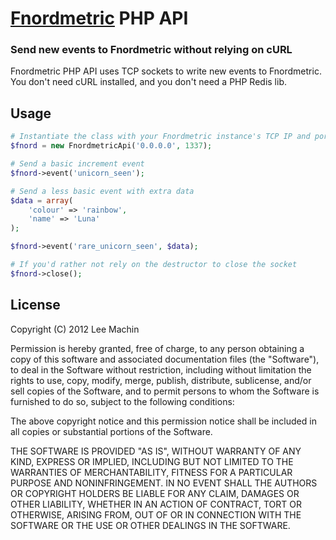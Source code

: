 # [Fnordmetric](https://github.com/paulasmuth/fnordmetric) PHP API

### Send new events to Fnordmetric without relying on cURL

Fnordmetric PHP API uses TCP sockets to write new events to Fnordmetric. You don't need cURL installed, and you don't need a PHP Redis lib.

## Usage

```php
# Instantiate the class with your Fnordmetric instance's TCP IP and port (defaults to 0.0.0.0:1337)
$fnord = new FnordmetricApi('0.0.0.0', 1337);

# Send a basic increment event
$fnord->event('unicorn_seen');

# Send a less basic event with extra data
$data = array(
    'colour' => 'rainbow',
    'name' => 'Luna'
);

$fnord->event('rare_unicorn_seen', $data);

# If you'd rather not rely on the destructor to close the socket
$fnord->close();
```

## License

Copyright (C) 2012 Lee Machin

Permission is hereby granted, free of charge, to any person obtaining a copy of
this software and associated documentation files (the "Software"), to deal in
the Software without restriction, including without limitation the rights to
use, copy, modify, merge, publish, distribute, sublicense, and/or sell copies
of the Software, and to permit persons to whom the Software is furnished to do
so, subject to the following conditions:

The above copyright notice and this permission notice shall be included in all
copies or substantial portions of the Software.

THE SOFTWARE IS PROVIDED "AS IS", WITHOUT WARRANTY OF ANY KIND, EXPRESS OR
IMPLIED, INCLUDING BUT NOT LIMITED TO THE WARRANTIES OF MERCHANTABILITY,
FITNESS FOR A PARTICULAR PURPOSE AND NONINFRINGEMENT. IN NO EVENT SHALL THE
AUTHORS OR COPYRIGHT HOLDERS BE LIABLE FOR ANY CLAIM, DAMAGES OR OTHER
LIABILITY, WHETHER IN AN ACTION OF CONTRACT, TORT OR OTHERWISE, ARISING FROM,
OUT OF OR IN CONNECTION WITH THE SOFTWARE OR THE USE OR OTHER DEALINGS IN THE
SOFTWARE.
